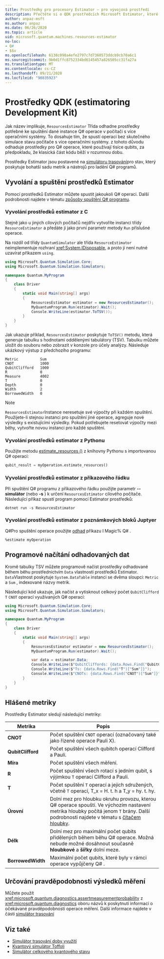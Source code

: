 ```yaml
---
title: Prostředky pro procesory Estimator – pro vývojová prostředí
description: Přečtěte si o QDK prostředcích Microsoft Estimator, které vyodhadují prostředky potřebné ke spuštění dané instance Q# operace na počítači s více operačními systémy.
author: anpaz-msft
ms.author: anpaz
ms.date: 06/26/2020
ms.topic: article
uid: microsoft.quantum.machines.resources-estimator
no-loc:
- Q#
- $$v
ms.openlocfilehash: 6138c098a4efe2797c7d7360573ddcb9cb70a6c1
ms.sourcegitcommit: 9b0d1ffc8752334bd6145457a826505cc31fa27a
ms.translationtype: MT
ms.contentlocale: cs-CZ
ms.lasthandoff: 09/21/2020
ms.locfileid: "90835923"
---
```

# <a name="quantum-development-kit-qdk-resources-estimator"></a>Prostředky QDK (estimatoring Development Kit)

Jak název implikuje, `ResourcesEstimator` Třída odhadne prostředky potřebné ke spuštění dané instance Q# operace v počítači s více operačními systémy. To dosahuje tím, že spustí operaci bez skutečného simulace stavu počítače s více operačními systémy. z tohoto důvodu odhaduje prostředky pro Q# operace, které používají tisíce qubits, za předpokladu, že klasická část kódu běží v rozumnou dobu.

Prostředky Estimator jsou postavené na [simulátoru trasování](xref:microsoft.quantum.machines.qc-trace-simulator.intro)pro stav, který poskytuje bohatší sadu metrik a nástrojů pro ladění Q# programů.

## <a name="invoking-and-running-the-resources-estimator"></a>Vyvolání a spuštění prostředků Estimator

Pomocí prostředků Estimator můžete spustit jakoukoli Q# operaci. Další podrobnosti najdete v tématu [způsoby spuštění Q# programu](xref:microsoft.quantum.guide.host-programs).

### <a name="invoking-the-resources-estimator-from-c"></a>Vyvolání prostředků estimator z C # 

Stejně jako u jiných cílových počítačů nejdřív vytvoříte instanci třídy `ResourceEstimator` a předáte ji jako první parametr metody `Run` příslušné operace.

Na rozdíl od třídy `QuantumSimulator` ale třída `ResourceEstimator` neimplementuje rozhraní <xref:System.IDisposable>, a proto ji není nutné uzavírat příkazem `using`.

```csharp
using Microsoft.Quantum.Simulation.Core;
using Microsoft.Quantum.Simulation.Simulators;

namespace Quantum.MyProgram
{
    class Driver
    {
        static void Main(string[] args)
        {
            ResourcesEstimator estimator = new ResourcesEstimator();
            MyQuantumProgram.Run(estimator).Wait();
            Console.WriteLine(estimator.ToTSV());
        }
    }
}
```

Jak ukazuje příklad, `ResourcesEstimator` poskytuje `ToTSV()` metodu, která generuje tabulku s hodnotami oddělenými tabulátory (TSV). Tabulku můžete uložit do souboru nebo zobrazit v konzole pro účely analýzy. Následuje ukázkový výstup z předchozího programu:

```output
Metric          Sum
CNOT            1000
QubitClifford   1000
R               0
Measure         4002
T               0
Depth           0
Width           2
BorrowedWidth   0
```

> [!NOTE]
> `ResourcesEstimator`Instance neresetuje své výpočty při každém spuštění. Použijete-li stejnou instanci pro spuštění jiné operace, agreguje nové výsledky s existujícími výsledky. Pokud potřebujete resetovat výpočty mezi běhy, vytvořte novou instanci pro každé spuštění.

### <a name="invoking-the-resources-estimator-from-python"></a>Vyvolání prostředků estimator z Pythonu

Použijte metodu [estimate_resources ()](https://docs.microsoft.com/python/qsharp-core/qsharp.loader.qsharpcallable) z knihovny Pythonu s importovanou Q# operací:

```python
qubit_result = myOperation.estimate_resources()
```

### <a name="invoking-the-resources-estimator-from-the-command-line"></a>Vyvolání prostředků estimator z příkazového řádku

Při spuštění Q# programu z příkazového řádku použijte parametr **--simulátor** (nebo **-s** ) k určení `ResourcesEstimator` cílového počítače. Následující příkaz spustí program pomocí Estimator prostředků: 

```dotnetcli
dotnet run -s ResourcesEstimator
```

### <a name="invoking-the-resources-estimator-from-juptyer-notebooks"></a>Vyvolání prostředků estimator z poznámkových bloků Juptyer

Q#Pro spuštění operace použijte [odhad](xref:microsoft.quantum.iqsharp.magic-ref.simulate) příkazu I Magic% Q# .

```
%estimate myOperation
```

## <a name="programmatically-retrieving-the-estimated-data"></a>Programové načítání odhadovaných dat

Kromě tabulky TSV můžete programově načíst prostředky odhadované během běhu prostřednictvím `Data` vlastnosti prostředků Estimator. `Data`Vlastnost poskytuje `System.DataTable` instanci se dvěma sloupci: `Metric` a `Sum` , indexované názvy metrik.

Následující kód ukazuje, jak načíst a vytisknout celkový počet `QubitClifford` `T` `CNOT` operací využívaných Q# operací:

```csharp
using Microsoft.Quantum.Simulation.Core;
using Microsoft.Quantum.Simulation.Simulators;

namespace Quantum.MyProgram
{
    class Driver
    {
        static void Main(string[] args)
        {
            ResourcesEstimator estimator = new ResourcesEstimator();
            MyQuantumProgram.Run(estimator).Wait();

            var data = estimator.Data;
            Console.WriteLine($"QubitCliffords: {data.Rows.Find("QubitClifford")["Sum"]}");
            Console.WriteLine($"Ts: {data.Rows.Find("T")["Sum"]}");
            Console.WriteLine($"CNOTs: {data.Rows.Find("CNOT")["Sum"]}");
        }
    }
}
```

## <a name="metrics-reported"></a>Hlášené metriky

Prostředky Estimator sledují následující metriky:

|Metrika|Popis|
|----|----|
|__CNOT__    |Počet spuštění `CNOT` operací (označovaný také jako řízené operace Pauli X).|
|__QubitClifford__ |Počet spuštění všech qubitch operací Clifford a Pauli.|
|__Míra__    |Počet spuštění všech měření.  |
|__R__    |Počet spuštění všech rotací s jedním qubit, s výjimkou `T` operací Clifford a Pauli.  |
|__T__    |Počet spuštění `T` operací a jejich sdružených, včetně `T` operací, T_x = H. t. h a T_y = hy. t. hy.  |
|__Úrovní__|Dolní mez pro hloubku okruhu provozu, kterou Q# operace spouští. Ve výchozím nastavení metrika hloubky počítá jenom `T` brány. Další podrobnosti najdete v tématu s [čítačem hloubky](xref:microsoft.quantum.machines.qc-trace-simulator.depth-counter).   |
|__Délk__    |Dolní mez pro maximální počet qubits přidělených během běhu Q# operace. Možná nebude možné dosáhnout současně __hloubkové__ a __šířky__ dolní meze.  |
|__BorrowedWidth__    |Maximální počet qubits, které byly v rámci operace vypůjčeny Q# .  |

## <a name="providing-the-probability-of-measurement-outcomes"></a>Určování pravděpodobnosti výsledků měření

Můžete použít <xref:microsoft.quantum.diagnostics.assertmeasurementprobability> z <xref:microsoft.quantum.diagnostics> oboru názvů k poskytnutí informací o očekávané pravděpodobnosti operace měření. Další informace najdete v části [simulátor trasování](xref:microsoft.quantum.machines.qc-trace-simulator.intro)

## <a name="see-also"></a>Viz také

- [Simulátor trasování doby využití](xref:microsoft.quantum.machines.qc-trace-simulator.intro)
- [Kvantový simulátor Toffoli](xref:microsoft.quantum.machines.toffoli-simulator)
- [Simulátor celkového kvantového stavu](xref:microsoft.quantum.machines.full-state-simulator) 